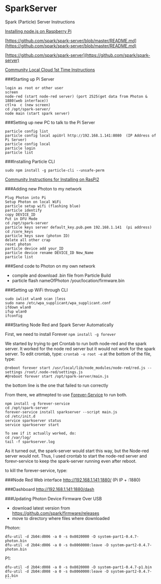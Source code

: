 # SparkServer
Spark (Particle) Server Instructions

[Installing node.js on Raspberry Pi](https://learn.adafruit.com/node-embedded-development/)

[https://github.com/spark/spark-server/blob/master/README.md](https://github.com/spark/spark-server/blob/master/README.md)

[https://github.com/spark/spark-server](https://github.com/spark/spark-server)



[Community Local Cloud 1st Time Instructions](https://community.particle.io/t/tutorial-local-cloud-1st-time-instructions-01-oct-15/5589)

###Starting up Pi Server
```
login as root or other user
screen
node-red (start node-red server) (port 2525(get data from Photon & 1880(web interface))
ctl+a  c (new screen)
cd /opt/spark-server/
node main (start spark server)
```
###Setting up new PC to talk to the Pi Server

```
particle config list
particle config local apiUrl http://192.168.1.141:8080  (IP Address of Pi Server)
particle config local
particle login
particle list
```

###Installing Particle CLI
```
sudo npm install -g particle-cli --unsafe-perm
```
[Community Instructions for Installing on RasPi2](https://community.particle.io/t/installing-particle-cli-spark-server-on-raspberry-pi-2/12996)

###Adding new Photon to my network
```
Plug Photon into Pi 
Setup Photon on local WiFi
particle setup wifi (flashing blue)
particle identify 
copy DEVICE_ID
Put in DFU Mode
cd /opt/spark-server
particle keys server default_key.pub.pem 192.168.1.141  (pi address)
cd /core_keys
particle keys save (photon ID)
delete all other crap
reset photon
particle device add your_ID
particle device rename DEVICE_ID New_Name
particle list

```



###Send code to Photon on my own network
* compile and download .bin file from Particle Build
* particle flash nameOfPhoton /your/location/firmware.bin

###Setting up WiFi through CLI
```
sudo iwlist wlan0 scan |less
sudo nano /etc/wpa_supplicant/wpa_supplicant.conf
ifdown wlan0
ifup wlan0
ifconfig
```
###Starting Node Red and Spark Server Automatically

First, we need to install Forever
```npm install -g forever```

We started by trying to get Crontab to run both node-red and the spark server. It worked for the node red server but it would not work for the spark server. To edit crontab, type:
```crontab -u root -e```
at the bottom of the file, type:
```
@reboot forever start /usr/local/lib/node_modules/node-red/red.js --settings /root/.node-red/settings.js
#@reboot forever start /opt/spark-server/main.js
```
the bottom line is the one that failed to run correctly

From there, we attmepted to use [Forever-Service](https://github.com/zapty/forever-service) to run both. 
```
npm install -g forever-service
cd /opt/spark-server
forever-service install sparkserver --script main.js
cd /etc/init.d
service sparkserver status
service sparkserver start

To see if it actually worked, do:
cd /var/log/
tail -f sparkserver.log
```
As it turned out, the spark-server would start this way, but the Node-red server would not. Thus, I used crontab to start the node-red server and forevr-service to keep the spark-server running even after reboot. 

to kill the forever-service, type:
``` ```

###Node Red Web interface
http://192.168.1.141:1880/  (Pi IP + :1880)

###Dashboard
http://192.168.1.141:1880/dash  


###Updating Photon Device Firmware Over USB
* download latest version from https://github.com/spark/firmware/releases
* move to directory where files where downloaded

Photon:
```
dfu-util -d 2b04:d006 -a 0 -s 0x8020000 -D system-part1-0.4.7-photon.bin
dfu-util -d 2b04:d006 -a 0 -s 0x8060000:leave -D system-part2-0.4.7-photon.bin
```
P1:
````
dfu-util -d 2b04:d008 -a 0 -s 0x8020000 -D system-part1-0.4.7-p1.bin
dfu-util -d 2b04:d008 -a 0 -s 0x8060000:leave -D system-part2-0.4.7-p1.bin
```


